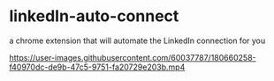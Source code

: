 # linkedIn-auto-connect
a chrome extension that will automate the LinkedIn connection for you




https://user-images.githubusercontent.com/60037787/180660258-f40970dc-de9b-47c5-9751-fa20729e203b.mp4

